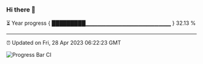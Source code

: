### Hi there 👋

⏳ Year progress { █████████▁▁▁▁▁▁▁▁▁▁▁▁▁▁▁▁▁▁▁▁▁ } 32.13 %

---

⏰ Updated on Fri, 28 Apr 2023 06:22:23 GMT

![Progress Bar CI](https://github.com/ZhaoGui/ZhaoGui/workflows/Progress%20Bar%20CI/badge.svg)
